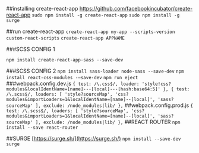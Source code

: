 
##installing create-react-app
https://github.com/facebookincubator/create-react-app
`sudo npm install -g create-react-app`
`sudo npm install -g surge`

##run create-react-app
`create-react-app my-app --scripts-version custom-react-scripts`
`create-react-app APPNAME`


###SCSS CONFIG 1

`npm install create-react-app-sass --save-dev`

###SCSS CONFIG 2
`npm install sass-loader node-sass --save-dev`
`npm install react-css-modules -–save-dev`
`npm run eject`
###webpack.config.dev.js
     `{
        test: /\.css$/,
        loader: 'style!css?modules&localIdentName=[name]---[local]---[hash:base64:5]'
      },
      {
        test: /\.scss$/,
        loaders: [
          'style?sourceMap',
          'css?modules&importLoaders=1&localIdentName=[name]--[local]',
          'sass?sourceMap'
        ],
        exclude: /node_modules|lib/
      },`
##webpack.config.prod.js
`{
  test: /\.scss$/,
  loaders: [
    'style?sourceMap',
    'css?modules&importLoaders=1&localIdentName=[name]--[local]',
    'sass?sourceMap'
  ],
  exclude: /node_modules|lib/
},`
##REACT ROUTER
`npm install --save react-router`

##SURGE
[https://surge.sh/](https://surge.sh/)
`npm install --save-dev surge`
